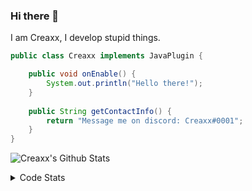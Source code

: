 ### Hi there 👋

I am Creaxx, I develop stupid things. 

```java
public class Creaxx implements JavaPlugin {

    public void onEnable() {
        System.out.println("Hello there!");
    }
    
    public String getContactInfo() {
        return "Message me on discord: Creaxx#0001";
    }
}
```

![Creaxx's Github Stats](https://github-readme-stats.vercel.app/api?username=CreaxxOG&show_icons=true&theme=dark&count_private=true)

<details>
  <summary>Code Stats</summary>

<!--START_SECTION:waka-->
![Code Time](http://img.shields.io/badge/Code%20Time-787%20hrs%2030%20mins-blue)

![Lines of code](https://img.shields.io/badge/From%20Hello%20World%20I%27ve%20Written-70%20Thousand%20lines%20of%20code-blue)

**🐱 My GitHub Data** 

> 🏆 295 Contributions in the Year 2022
 > 
> 📦 226.7 kB Used in GitHub's Storage 
 > 
> 🚫 Not Opted to Hire
 > 
> 📜 3 Public Repositories 
 > 
> 🔑 2 Private Repositories  
 > 
**I'm a Night 🦉** 

```text
🌞 Morning    6 commits      █░░░░░░░░░░░░░░░░░░░░░░░░   4.62% 
🌆 Daytime    43 commits     ████████░░░░░░░░░░░░░░░░░   33.08% 
🌃 Evening    67 commits     █████████████░░░░░░░░░░░░   51.54% 
🌙 Night      14 commits     ██░░░░░░░░░░░░░░░░░░░░░░░   10.77%

```
📅 **I'm Most Productive on Wednesday** 

```text
Monday       21 commits     ████░░░░░░░░░░░░░░░░░░░░░   16.15% 
Tuesday      32 commits     ██████░░░░░░░░░░░░░░░░░░░   24.62% 
Wednesday    43 commits     ████████░░░░░░░░░░░░░░░░░   33.08% 
Thursday     2 commits      ░░░░░░░░░░░░░░░░░░░░░░░░░   1.54% 
Friday       9 commits      █░░░░░░░░░░░░░░░░░░░░░░░░   6.92% 
Saturday     17 commits     ███░░░░░░░░░░░░░░░░░░░░░░   13.08% 
Sunday       6 commits      █░░░░░░░░░░░░░░░░░░░░░░░░   4.62%

```


📊 **This Week I Spent My Time On** 

```text
💬 Programming Languages: 
Java                     39 hrs 37 mins      ██████████████████████░░░   90.57% 
XML                      1 hr 45 mins        █░░░░░░░░░░░░░░░░░░░░░░░░   4.03% 
YAML                     50 mins             ░░░░░░░░░░░░░░░░░░░░░░░░░   1.91% 
Kotlin                   49 mins             ░░░░░░░░░░░░░░░░░░░░░░░░░   1.88% 
TypeScript               22 mins             ░░░░░░░░░░░░░░░░░░░░░░░░░   0.87%

🔥 Editors: 
IntelliJ                 43 hrs 38 mins      █████████████████████████   100.0%

```

**I Mostly Code in Java** 

```text
Java                     3 repos             ████████████░░░░░░░░░░░░░   50.0% 
EJS                      1 repo              ████░░░░░░░░░░░░░░░░░░░░░   16.67% 
Kotlin                   1 repo              ████░░░░░░░░░░░░░░░░░░░░░   16.67% 
Python                   1 repo              ████░░░░░░░░░░░░░░░░░░░░░   16.67%

```



 Last Updated on 17/08/2022 06:32:55 UTC
<!--END_SECTION:waka-->
</details>
